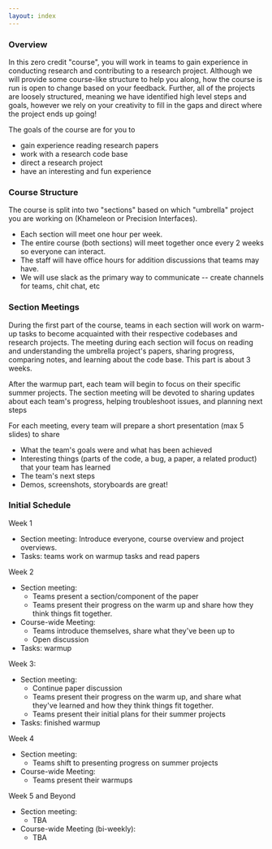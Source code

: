 ```yaml
---
layout: index
---
```



### Overview

In this zero credit "course", you will work in teams to gain experience in conducting research and contributing to a research project.  Although we will provide some course-like structure to help you along, how the course is run is open to change based on your feedback.  Further, all of the projects are loosely structured, meaning we have identified high level steps and goals, however we rely on your creativity to fill in the gaps and direct where the project ends up going!

The goals of the course are for you to

* gain experience reading research papers
* work with a research code base
* direct a research project 
* have an interesting and fun experience

### Course Structure

The course is split into two "sections" based on which "umbrella" project you are working on (Khameleon or Precision Interfaces).  

* Each section will meet one hour per week.  
* The entire course (both sections) will meet together once every 2 weeks so everyone can interact.   
* The staff will have office hours for addition discussions that teams may have.  
* We will use slack as the primary way to communicate -- create channels for teams, chit chat, etc

### Section Meetings

During the first part of the course, teams in each section will work on warm-up tasks to become acquainted with their respective codebases and research projects.  The meeting during each section will focus on reading and understanding the umbrella project's papers, sharing progress, comparing notes, and learning about the code base.  This part is about 3 weeks.

After the warmup part, each team will begin to focus on their specific summer projects.  The section meeting will be devoted to sharing updates about each team's progress,  helping troubleshoot issues, and planning next steps


For each meeting, every team will prepare a short presentation (max 5 slides) to share

* What the team's goals were and what has been achieved
* Interesting things (parts of the code, a bug, a paper, a related product) that your team has learned
* The team's next steps
* Demos, screenshots, storyboards are great!


### Initial Schedule

Week 1

* Section meeting: Introduce everyone, course overview and project overviews.  
* Tasks: teams work on warmup tasks and read papers

Week 2

* Section meeting: 
  * Teams present a section/component of the paper 
  * Teams present their progress on the warm up and share how they think things fit together. 
* Course-wide Meeting:
  * Teams introduce themselves, share what they've been up to
  * Open discussion
* Tasks: warmup

Week 3:
* Section meeting: 
  * Continue paper discussion
  * Teams present their progress on the warm up, and share what they've learned and how they think things fit together. 
  * Teams present their initial plans for their summer projects
* Tasks: finished warmup

Week 4 

* Section meeting:
  * Teams shift to presenting progress on summer projects
* Course-wide Meeting:
  * Teams present their warmups


Week 5 and Beyond

* Section meeting:
  * TBA
* Course-wide Meeting (bi-weekly):
  * TBA

